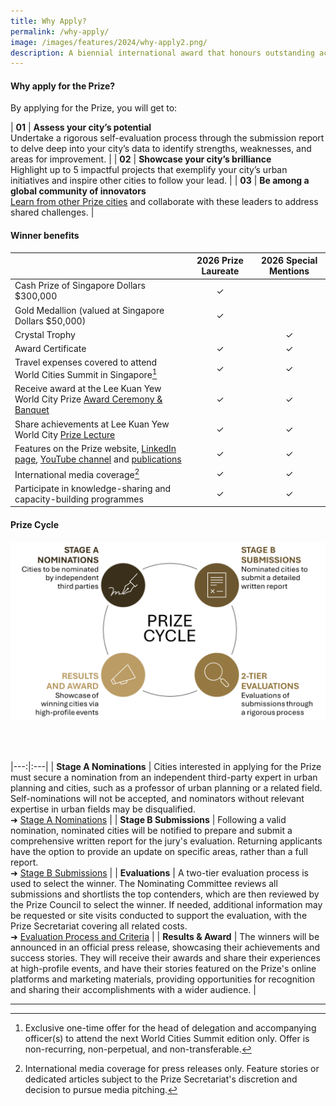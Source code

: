 ```yaml
---
title: Why Apply?
permalink: /why-apply/
image: /images/features/2024/why-apply2.png/
description: A biennial international award that honours outstanding achievements and contributions to the creation of liveable, vibrant and sustainable urban communities around the world.
---
```


#### **Why apply for the Prize?**

By applying for the Prize, you will get to: 

| **01** | **Assess your city’s potential** <br> Undertake a rigorous self-evaluation process through the submission report to delve deep into your city’s data to identify strengths, weaknesses, and areas for improvement. | 
| **02** | **Showcase your city’s brilliance**  <br> Highlight up to 5 impactful projects that exemplify your city’s urban initiatives and inspire other cities to follow your lead. | 
| **03** | **Be among a global community of innovators**  <br> [Learn from other Prize cities](/case-studies) and collaborate with these leaders to address shared challenges. |

#### **Winner benefits**

| | 2026 Prize Laureate | 2026 Special Mentions |
|:---|:---:|:---:|
| Cash Prize of Singapore Dollars $300,000 | ✓ |  |
| Gold Medallion (valued at Singapore Dollars $50,000) | ✓ |  |
| Crystal Trophy |  | ✓ |
| Award Certificate | ✓ | ✓ |
| Travel expenses covered to attend World Cities Summit in Singapore[^1] | ✓ | ✓ |
| Receive award at the Lee Kuan Yew World City Prize [Award Ceremony & Banquet](/award/) | ✓ | ✓ |
| Share achievements at Lee Kuan Yew World City [Prize Lecture](/award/#prize-lecture) | ✓ | ✓ |
| Features on the Prize website, [LinkedIn page](https://www.linkedin.com/company/worldcityprize/), [YouTube channel](https://www.youtube.com/@worldcityprize) and [publications](/documents/worldcityprize-2024.pdf/) | ✓ | ✓ |
| International media coverage[^2] | ✓ | ✓ |
| Participate in knowledge-sharing and capacity-building programmes | ✓ | ✓ |

#### **Prize Cycle**

###### ![Prize cycle](/images/prize-cycle.png)

<br>

|---:|:---|
| **Stage A Nominations** | Cities interested in applying for the Prize must secure a nomination from an independent third-party expert in urban planning and cities, such as a professor of urban planning or a related field. Self-nominations will not be accepted, and nominators without relevant expertise in urban fields may be disqualified. <br> ➜ [Stage A Nominations](/stage-a/) |
| **Stage B Submissions** | Following a valid nomination, nominated cities will be notified to prepare and submit a comprehensive written report for the jury's evaluation. Returning applicants have the option to provide an update on specific areas, rather than a full report. <br> ➜ [Stage B Submissions](/stage-b) |
| **Evaluations** | A two-tier evaluation process is used to select the winner. The Nominating Committee reviews all submissions and shortlists the top contenders, which are then reviewed by the Prize Council to select the winner. If needed, additional information may be requested or site visits conducted to support the evaluation, with the Prize Secretariat covering all related costs. <br> ➜ [Evaluation Process and Criteria](/evaluations/) |
| **Results & Award** | The winners will be announced in an official press release, showcasing their achievements and success stories. They will receive their awards and share their experiences at high-profile events, and have their stories featured on the Prize's online platforms and marketing materials, providing opportunities for recognition and sharing their accomplishments with a wider audience. |

---

[^1]: Exclusive one-time offer for the head of delegation and accompanying officer(s) to attend the next World Cities Summit edition only. Offer is non-recurring, non-perpetual, and non-transferable.
[^2]: International media coverage for press releases only. Feature stories or dedicated articles subject to the Prize Secretariat's discretion and decision to pursue media pitching.

